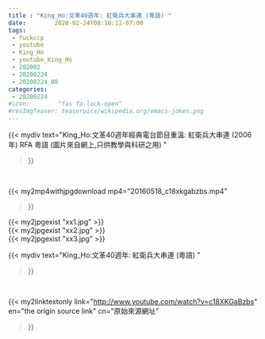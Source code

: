 ```yaml
---
title : "King_Ho:文革40週年: 紅衛兵大串連 (粵語) "
date:        2020-02-24T08:10:11-07:00
tags:
 - fuckccp
 - youtube
 - King_Ho
 - youtube_King_Ho
 - 202002
 - 20200224
 - 20200224_08
categories:
 - 20200224
#icon:        "fas fa-lock-open"
#resImgTeaser: teaserpics/wikipedia.org/emacs-jokes.png
---
```


{{< mydiv text="King_Ho:文革40週年經典電台節目重溫: 紅衛兵大串連 (2006年) RFA 粵語  (圖片來自網上,只供教學與科研之用) "
>}}
<br>


{{< my2mp4withjpgdownload mp4="20160518_c18xkgabzbs.mp4"
>}}

{{< my2jpgexist "xx1.jpg" >}}<br>
{{< my2jpgexist "xx2.jpg" >}}<br>
{{< my2jpgexist "xx3.jpg" >}}<br>



{{< mydiv text="King_Ho:文革40週年: 紅衛兵大串連 (粵語) "
>}}
<br>

{{< my2linktextonly link="http://www.youtube.com/watch?v=c18XKGaBzbs"
en="the origin source link" cn="原始來源網址"
>}}


<br>


